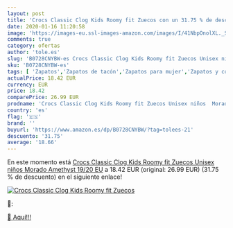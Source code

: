 ```yaml
---
layout: post
title: 'Crocs Classic Clog Kids Roomy fit Zuecos con un 31.75 % de descuento'
date: 2020-01-16 11:20:58
image: 'https://images-eu.ssl-images-amazon.com/images/I/41NbpOnolXL._SL400_.jpg'
comments: true
category: ofertas
author: 'tole.es'
slug: 'B0728CNYBW-es Crocs Classic Clog Kids Roomy fit Zuecos Unisex niños...'
sku: 'B0728CNYBW-es'
tags: [ 'Zapatos','Zapatos de tacón','Zapatos para mujer','Zapatos y complementos','zuecos', ]
actualPrice: 18.42 EUR
currency: EUR
price: 18.42
comparePrice: 26.99 EUR
prodname: 'Crocs Classic Clog Kids Roomy fit Zuecos Unisex niños  Morado  Amethyst   19/20 EU'
country: 'es'
flag: '🇪🇸'
brand: ''
buyurl: 'https://www.amazon.es/dp/B0728CNYBW/?tag=tolees-21'
descuento: '31.75'
average: '18.66'
---
```


En este momento está [Crocs Classic Clog Kids Roomy fit Zuecos Unisex niños  Morado  Amethyst   19/20 EU](https://www.amazon.es/dp/B0728CNYBW/?tag=tolees-21) a 18.42 EUR (original: 26.99 EUR) (31.75 %  de descuento) en el siguiente enlace!

[![Crocs Classic Clog Kids Roomy fit Zuecos](https://images-eu.ssl-images-amazon.com/images/I/41NbpOnolXL._SL400_.jpg)](https://www.amazon.es/dp/B0728CNYBW/?tag=tolees-21)

🔎:


[🛒 Aquí!!!](https://www.amazon.es/dp/B0728CNYBW/?tag=tolees-21)

